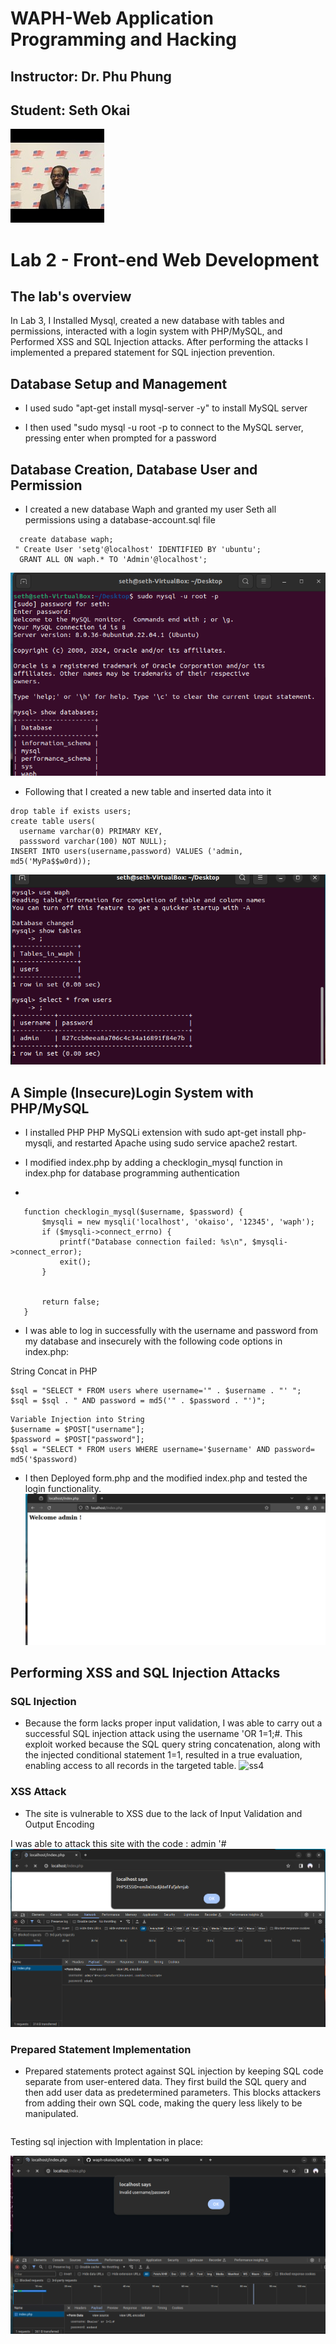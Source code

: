 # WAPH-Web Application Programming and Hacking

## Instructor: Dr. Phu Phung

## Student: Seth Okai

![Seths's Headshot](Images/headshot.jpg)

# Lab 2 - Front-end Web Development 

## The lab's overview

In Lab 3, I Installed Mysql, created a new database with tables and permissions, interacted with a login system with PHP/MySQL, and Performed XSS and SQL Injection attacks. After performing the attacks I implemented a prepared statement for SQL injection prevention.

## Database Setup and Management
 - I used sudo "apt-get install mysql-server -y" to install MySQL server
   
 - I then used "sudo mysql -u root -p to connect to the MySQL server, pressing enter when prompted for a password

## Database Creation, Database User and Permission 

 - I created a new database Waph and granted my user Seth all permissions using a database-account.sql file
   
 ```
   create database waph;
  " Create User 'setg'@localhost' IDENTIFIED BY 'ubuntu';
   GRANT ALL ON waph.* TO 'Admin'@localhost';
```

![ss1](Images/ss1.png)

- Following that I created a new table and inserted data into it
```
drop table if exists users;
create table users(
  username varchar(0) PRIMARY KEY,
  passsword varchar(100) NOT NULL);
INSERT INTO users(username,password) VALUES ('admin, md5('MyPa$$w0rd));

```

![ss2](Images/ss2.png)

## A Simple (Insecure)Login System with PHP/MySQL

- I installed PHP PHP MySQLi extension with sudo apt-get install php-mysqli, and restarted Apache using sudo service apache2 restart.
  
-  I modified index.php by adding a checklogin_mysql function in index.php for database programming authentication
- 
 ```
	function checklogin_mysql($username, $password) {
		$mysqli = new mysqli('localhost', 'okaiso', '12345', 'waph');
		if ($mysqli->connect_errno) {
			printf("Database connection failed: %s\n", $mysqli->connect_error);
			exit(); 
		}

		
		return false;
	}
```

- I was able to log in successfully with the username and password from my database and 
insecurely with the following code options in index.php:

String Concat in PHP 

```
$sql = "SELECT * FROM users where username='" . $username . "' "; 
$sql = $sql . " AND password = md5('" . $password . "')";
```

```
Variable Injection into String 
$username = $POST["username"]; 
$password = $POST["password"]; 
$sql = "SELECT * FROM users WHERE username='$username' AND password= md5('$password)
```


-  I then Deployed form.php and the modified index.php and tested the login functionality.
  ![ss3](Images/ss3.png)

## Performing XSS and SQL Injection Attacks

### SQL Injection

- Because the form lacks proper input validation, I was able to carry out a successful SQL injection attack using the username 'OR 1=1;#. This exploit worked because the SQL query string concatenation, along with the injected conditional statement 1=1, resulted in a true evaluation, enabling access to all records in the targeted table.
 ![ss4](Images/ss4.png)

### XSS Attack
- The site is vulnerable to XSS due to the lack of Input Validation and Output Encoding
  
I was able to attack this site with the code : admin '#<script>alert(document.cookie)</script>
![ss5](Images/ss5.png)


### Prepared Statement Implementation

- Prepared statements protect against SQL injection by keeping SQL code separate from user-entered data. They first build the SQL query and then add user data as predetermined parameters. This blocks attackers from adding their own SQL code, making the query less likely to be manipulated.
```

```

Testing sql injection with Implentation in place:

![ss6](Images/ss6.png)
  

  
